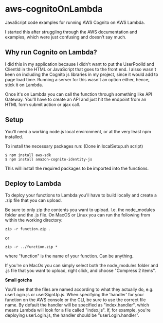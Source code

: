 # aws-cognitoOnLambda
JavaScript code examples for running AWS Cognito on AWS Lambda.

I started this after struggling through the AWS documentation and examples, which were just confusing and doesn't say much.

Why run Cognito on Lambda?
--------------------------

I did this in my application because I didn't want to put the UserPoolId and ClientId in the HTML or JavaScript that goes to the front end. I alsso wasn't keen on including the Cognito js libraries in my project, since it would add to page load time. Running a server for this wasn't an option either, hence, stick it on Lambda.

Once it's on Lambda you can call the function through something like API Gateway. You'll have to create an API and just hit the endpoint from an HTML form submit action or ajax call.

Setup
-----

You'll need a working node.js local environment, or at the very least npm installed.

To install the necessary packages run: (Done in localSetup.sh script)

    $ npm install aws-sdk
    $ npm install amazon-cognito-identity-js

This will install the required packages to be imported into the functions.


Deploy to Lambda
-----------------

To deploy your functions to Lambda you'll have to build locally and create a .zip file that you can upload.

Be sure to only zip the contents you want to upload. I.e. the node_modules folder and the .js file. On MacOS or Linux you can run the following from within the working directory:

    zip -r function.zip .

or

    zip -r ../function.zip *

where "function" is the name of your function. Can be anything.

If you're on MacOs you can simply select both the node_modules folder and .js file that you want to upload, right click, and choose "Compress 2 items".

**Small gotcha**

You'll see that the files are named according to what they actually do, e.g. userLogin.js or userSignUp.js. When specifying the 'handler' for your function on the AWS console or the CLI, be sure to use the correct file name. By default the handler will be specified as "index.handler", which means Lambda will look for a file called "index.js". If, for example, you're deploying userLogin.js, the handler should be "userLogin.handler".